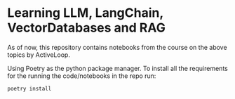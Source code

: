 # Learning LLM, LangChain, VectorDatabases and RAG

As of now, this repository contains notebooks from the course on the above topics by ActiveLoop.

Using Poetry as the python package manager. To install all the requirements for the running the code/notebooks in the repo run:  

`poetry install` 

